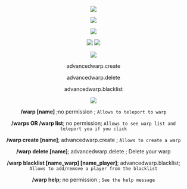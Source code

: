 
<div align="center">
  
![](https://media.discordapp.net/attachments/465937031600537600/810935087507570688/ccmdazadazdazdzadazdc.png?width=810&height=203)

[![](https://media.discordapp.net/attachments/767116591645065228/810940327082983434/Untitled_design_1.png) ]('https://discord.com/invite/V2AaQgc')
   
![](https://media.discordapp.net/attachments/767116591645065228/810940951782621184/Untitled_design_2.png)

![](https://media.discordapp.net/attachments/767116591645065228/810935610449068102/Copy_of_Copy_of_Mix_and_Match_Pizza_Animated-336x280px_2.gif)   ![](https://media.discordapp.net/attachments/767116591645065228/810939165223026708/Copy_of_Copy_of_Mix_and_Match_Pizza_Animated-336x280px_3.gif)


![](https://media.discordapp.net/attachments/465937031600537600/810934709638791219/cczadzdzadadazmdac.png?width=810&height=203)

advancedwarp.create

advancedwarp.delete

advancedwarp.blacklist

![](https://media.discordapp.net/attachments/465937031600537600/810934493639737365/ccmdadezdezdc.png?width=810&height=203)


**/warp [name]** ;no permission ;  `Allows to teleport to warp`

**/warps OR /warp list**; no permission; `Allows to see warp list and teleport you if you click`

**/warp create [name]**; advancedwarp.create ; `Allows to create a warp`

**/warp delete [name]**; advancedwarp.delete ; Delete your warp

**/warp blacklist [name_warp] [name_player]**; advancedwarp.blacklist;  `Allows to add/remove a player from the blacklist`

**/warp help**; no permission ; `See the help message`
